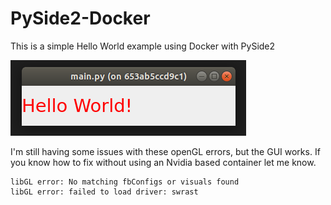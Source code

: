 # PySide2-Docker
This is a simple Hello World example using Docker with PySide2

![hello_gui](https://github.com/bhowiebkr/PySide2-Docker/blob/master/images/hello.png)


I'm still having some issues with these openGL errors, but the GUI works.
If you know how to fix without using an Nvidia based container let me know.
```
libGL error: No matching fbConfigs or visuals found
libGL error: failed to load driver: swrast
```